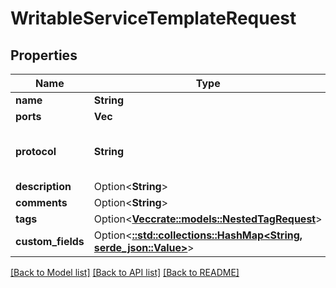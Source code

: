 # WritableServiceTemplateRequest

## Properties

Name | Type | Description | Notes
------------ | ------------- | ------------- | -------------
**name** | **String** |  | 
**ports** | **Vec<i32>** |  | 
**protocol** | **String** | * `tcp` - TCP * `udp` - UDP * `sctp` - SCTP | 
**description** | Option<**String**> |  | [optional]
**comments** | Option<**String**> |  | [optional]
**tags** | Option<[**Vec<crate::models::NestedTagRequest>**](NestedTagRequest.md)> |  | [optional]
**custom_fields** | Option<[**::std::collections::HashMap<String, serde_json::Value>**](serde_json::Value.md)> |  | [optional]

[[Back to Model list]](../README.md#documentation-for-models) [[Back to API list]](../README.md#documentation-for-api-endpoints) [[Back to README]](../README.md)


